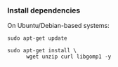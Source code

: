 ### Install dependencies

On Ubuntu/Debian-based systems:
```
sudo apt-get update
```
```
sudo apt-get install \
      wget unzip curl libgomp1 -y
```
